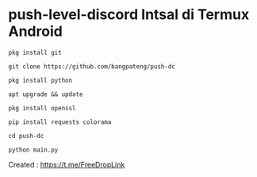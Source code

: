# push-level-discord Intsal di Termux Android
```
pkg install git
```
```
git clone https://github.com/bangpateng/push-dc
```
```
pkg install python
```
```
apt upgrade && update
```
```
pkg install openssl
```
```
pip install requests colorama
```
```
cd push-dc
```
```
python main.py
```
Created : https://t.me/FreeDropLink
